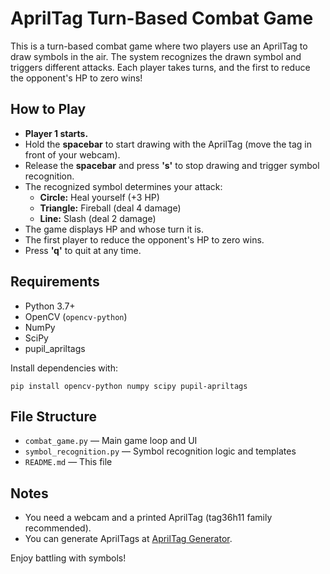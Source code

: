 # AprilTag Turn-Based Combat Game

This is a turn-based combat game where two players use an AprilTag to draw symbols in the air. The system recognizes the drawn symbol and triggers different attacks. Each player takes turns, and the first to reduce the opponent's HP to zero wins!

## How to Play
- **Player 1 starts.**
- Hold the **spacebar** to start drawing with the AprilTag (move the tag in front of your webcam).
- Release the **spacebar** and press **'s'** to stop drawing and trigger symbol recognition.
- The recognized symbol determines your attack:
  - **Circle:** Heal yourself (+3 HP)
  - **Triangle:** Fireball (deal 4 damage)
  - **Line:** Slash (deal 2 damage)
- The game displays HP and whose turn it is.
- The first player to reduce the opponent's HP to zero wins.
- Press **'q'** to quit at any time.

## Requirements
- Python 3.7+
- OpenCV (`opencv-python`)
- NumPy
- SciPy
- pupil_apriltags

Install dependencies with:
```
pip install opencv-python numpy scipy pupil-apriltags
```

## File Structure
- `combat_game.py` — Main game loop and UI
- `symbol_recognition.py` — Symbol recognition logic and templates
- `README.md` — This file

## Notes
- You need a webcam and a printed AprilTag (tag36h11 family recommended).
- You can generate AprilTags at [AprilTag Generator](https://apriltag.csail.mit.edu/).

Enjoy battling with symbols! 